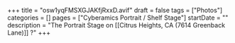 +++
title = "osw1yqFMSXGJAKfjRxxD.avif"
draft = false
tags = ["Photos"]
categories = []
pages = ["Cyberamics Portrait / Shelf Stage"]
startDate = ""
description = "The Portrait Stage on [[Citrus Heights, CA (7614 Greenback Lane)]] ?"
+++
